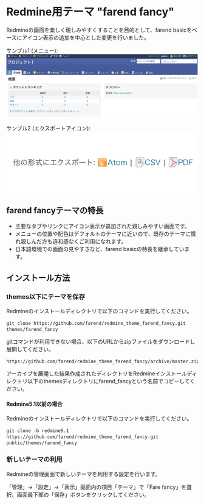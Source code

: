 # Redmine用テーマ "farend fancy"

Redmineの画面を楽しく親しみやすくすることを目的として、farend basicをベースにアイコン表示の追加を中心とした変更を行いました。

サンプル1 (メニュー):
<kbd><img src="https://github.com/farend/redmine_theme_farend_fancy/blob/images/menu.png" /></kbd>

サンプル2 (エクスポートアイコン):
<kbd><img src="https://github.com/farend/redmine_theme_farend_fancy/blob/images/export-icon.png" /></kbd>

## farend fancyテーマの特長

* 主要なタブやリンクにアイコン表示が追加された親しみやすい画面です。
* メニューの位置や配色はデフォルトのテーマに近いので、既存のテーマに慣れ親しんだ方も違和感なくご利用になれます。
* 日本語環境での画面の見やすさなど、farend basicの特長を継承しています。

## インストール方法

### themes以下にテーマを保存

Redmineのインストールディレクトリで以下のコマンドを実行してください。

```
git clone https://github.com/farend/redmine_theme_farend_fancy.git themes/farend_fancy
```

gitコマンドが利用できない場合、以下のURLからzipファイルをダウンロードし展開してください。

```
https://github.com/farend/redmine_theme_farend_fancy/archive/master.zip
```

アーカイブを展開した結果作成されたディレクトリをRedmineインストールディレクトリ以下のthemesディレクトリにfarend_fancyという名前でコピーしてください。

#### Redmine5.1以前の場合

Redmineのインストールディレクトリで以下のコマンドを実行してください。

```
git clone -b redmine5.1 https://github.com/farend/redmine_theme_farend_fancy.git public/themes/farend_fancy
```

### 新しいテーマの利用

Redmineの管理画面で新しいテーマを利用する設定を行います。

「管理」→「設定」→「表示」画面内の項目「テーマ」で「Fare fancy」を選択、画面最下部の「保存」ボタンをクリックしてください。
